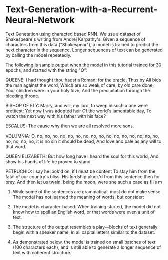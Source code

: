 # Text-Generation-with-a-Recurrent-Neural-Network
Text Genetation using characted based RNN.  We use a dataset of Shakespeare's writing from Andrej Karpathy's. Given a sequence of characters from this data ("Shakespear"), a model is trained to predict the next character in the sequence. Longer sequences of text can be generated by calling the model repeatedly.

The following is sample output when the model in this tutorial trained for 30 epochs, and started with the string "Q":

QUEENE:
I had thought thou hadst a Roman; for the oracle,
Thus by All bids the man against the word,
Which are so weak of care, by old care done;
Your children were in your holy love,
And the precipitation through the bleeding throne.

BISHOP OF ELY:
Marry, and will, my lord, to weep in such a one were prettiest;
Yet now I was adopted heir
Of the world's lamentable day,
To watch the next way with his father with his face?

ESCALUS:
The cause why then we are all resolved more sons.

VOLUMNIA:
O, no, no, no, no, no, no, no, no, no, no, no, no, no, no, no, no, no, no, no, no, it is no sin it should be dead,
And love and pale as any will to that word.

QUEEN ELIZABETH:
But how long have I heard the soul for this world,
And show his hands of life be proved to stand.

PETRUCHIO:
I say he look'd on, if I must be content
To stay him from the fatal of our country's bliss.
His lordship pluck'd from this sentence then for prey,
And then let us twain, being the moon,
were she such a case as fills m

1. While some of the sentences are grammatical, most do not make sense. The model has not learned the meaning of words, but consider:

2. The model is character-based. When training started, the model did not know how to spell an English word, or that words were even a unit of text.

3. The structure of the output resembles a play—blocks of text generally begin with a speaker name, in all capital letters similar to the dataset.

4. As demonstrated below, the model is trained on small batches of text (100 characters each), and is still able to generate a longer sequence of text with coherent structure.
